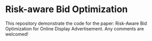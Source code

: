 # Risk-aware Bid Optimization
This repository demonstrate the code for the paper: 
Risk-Aware Bid Optimization for Online Display Advertisement.
Any comments are welcomed!
